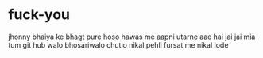 # fuck-you
jhonny bhaiya ke bhagt pure hoso hawas me aapni utarne aae hai jai jai mia tum git hub walo bhosariwalo chutio nikal pehli fursat me nikal lode
